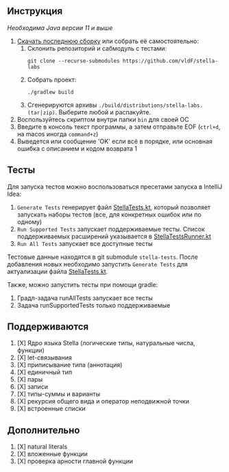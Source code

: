 ## Инструкция

*Необходима Java версии 11 и выше*

1. [Скачать последнюю сборку](https://github.com/vldF/stella-labs/releases) или собрать её самостоятельно:
   1. Склонить репозиторий и сабмодуль с тестами:
      ```shell
      git clone --recurse-submodules https://github.com/vldF/stella-labs
      ```
   2. Собрать проект:
      ```shell
      ./gradlew build
      ```
   3. Сгенерируются архивы `./build/distributions/stella-labs.(tar|zip)`. 
      Выберите любой и распакуйте.
2. Воспользуйтесь скриптом внутри папки `bin` для своей ОС
3. Введите в консоль текст программы, а затем отправьте EOF (`ctrl+d`, на macos 
   иногда `command+z`)
4. Выведется или сообщение 'OK' если всё в порядке, или основная ошибка с описанием и кодом 
   возврата 1

## Тесты

Для запуска тестов можно воспользоваться пресетами запуска в IntelliJ Idea:

1. `Generate Tests` генерирует файл [StellaTests.kt](./src/test/kotlin/StellaTests.kt), 
   который позволяет запускать наборы тестов (все, для конкретных ошибок или по одному)
2. `Run Supported Tests` запускает поддерживаемые тесты. Список поддерживаемых расширений указывается в 
   [StellaTestsRunner.kt](./src/test/kotlin/StellaTestsRunner.kt)
3. `Run All Tests` запускает все доступные тесты

Тестовые данные находятся в git submodule `stella-tests`. После добавления новых необходимо запустить `Generate Tests`
для актуализации файла [StellaTests.kt](./src/test/kotlin/StellaTests.kt). 

Также, можно запустить тесты при помощи gradle:

1. Градл-задача runAllTests запускает все тесты
2. Задача runSupportedTests только поддерживаемые

## Поддерживаются

1. [X] Ядро языка Stella (логические типы, натуральные числа, функции)
2. [X] let-связывания
3. [X] приписывание типа (аннотация)
4. [X] единичный тип
5. [X] пары 
6. [X] записи
7. [X] типы-суммы и варианты
8. [X] рекурсия общего вида и оператор неподвижной точки
9. [X] встроенные списки

## Дополнительно

1. [X] natural literals
2. [X] вложенные функции
3. [X] проверка арности главной функции
